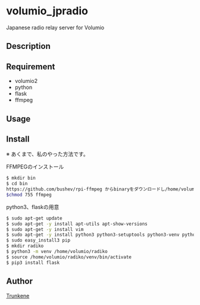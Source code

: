 volumio_jpradio
====

Japanese radio relay server for Volumio

## Description

## Requirement
* volumio2
* python
* flask
* ffmpeg

## Usage

## Install
※ あくまで、私のやった方法です。

FFMPEGのインストール

```bash
$ mkdir bin
$ cd bin
https://github.com/bushev/rpi-ffmpeg からbinaryをダウンロードし/home/volumio/binに入れる
$chmod 755 ffmpeg
```

python3、flaskの用意

```bash
$ sudo apt-get update
$ sudo apt-get -y install apt-utils apt-show-versions
$ sudo apt-get -y install vim
$ sudo apt-get -y install python3 python3-setuptools python3-venv python3-dev
$ sudo easy_install3 pip
$ mkdir radiko
$ python3 -m venv /home/volumio/radiko
$ source /home/volumio/radiko/venv/bin/activate
$ pip3 install flask
```

## Author

[Trunkene](https://github.com/Trunkene)
